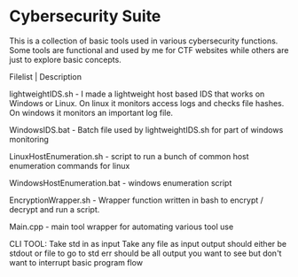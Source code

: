 # Cybersecurity Suite
This is a collection of basic tools used in various cybersecurity functions. Some tools are functional and used by me for CTF websites while others are just to explore basic concepts.

Filelist | Description

lightweightIDS.sh  - I made a lightweight host based IDS that works on Windows or Linux. On linux it monitors access logs and checks file hashes. On windows it monitors an important log file. 

WindowsIDS.bat - Batch file used by lightweightIDS.sh for part of windows monitoring

LinuxHostEnumeration.sh - script to run a bunch of common host enumeration commands for linux

WindowsHostEnumeration.bat - windows enumeration script

EncryptionWrapper.sh - Wrapper function written in bash to encrypt / decrypt and run a script.

Main.cpp - main tool wrapper for automating various tool use


CLI TOOL: 
Take std in as input
Take any file as input
output should either be stdout or file to go to
std err should be all output you want to see but don't want to interrupt basic program flow
